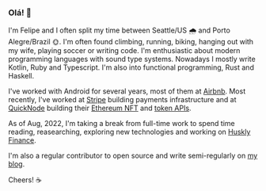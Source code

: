 ### Olá! 👋

I'm Felipe and I often split my time between Seattle/US 🌧 and Porto Alegre/Brazil 🌞. 
I'm often found climbing, running, biking, hanging out with my wife, playing soccer or writing code. 
I'm enthusiastic about modern programming languages with sound type systems. 
Nowadays I mostly write Kotlin, Ruby and Typescript. I'm also into functional programming, Rust and Haskell.

I've worked with Android for several years, most of them at [Airbnb](https://airbnb.com).
Most recently, I've worked at [Stripe](https://stripe.com) building payments infrastructure
and at [QuickNode](https://quicknode.com) building their [Ethereum NFT](https://www.quicknode.com/nft-api) 
and [token APIs](https://www.quicknode.com/token-api).

As of Aug, 2022, I'm taking a break from full-time work to spend time reading, reasearching,
exploring new technologies and working on [Huskly Finance](https://huskly.finance).

I'm also a regular contributor to open source and write semi-regularly on [my blog](https://felipecsl.com).

Cheers! ☕
